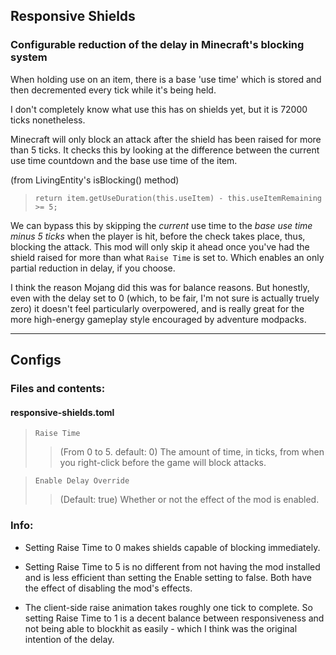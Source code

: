 ## Responsive Shields
### Configurable reduction of the delay in Minecraft's blocking system

When holding use on an item, there is a base 'use time' which is stored and then decremented every tick while it's being held.

I don't completely know what use this has on shields yet, but it is 72000 ticks nonetheless.

Minecraft will only block an attack after the shield has been raised for more than 5 ticks.
It checks this by looking at the difference between the current use time countdown and the base use time of the item.

(from LivingEntity's isBlocking() method)

> `return item.getUseDuration(this.useItem) - this.useItemRemaining >= 5;`

We can bypass this by skipping the *current* use time to the *base use time minus 5 ticks* when the player is hit, before the check takes place, thus, blocking the attack.
This mod will only skip it ahead once you've had the shield raised for more than what `Raise Time` is set to. Which enables an only partial reduction in delay, if you choose.

I think the reason Mojang did this was for balance reasons. But honestly, even with the delay set to 0 (which, to be fair, I'm not sure is actually truely zero) it doesn't feel particularly overpowered, and is really great for the more high-energy gameplay style encouraged by adventure modpacks.

----------
## Configs
### Files and contents:
#### responsive-shields.toml

>`Raise Time`
>> (From 0 to 5. default: 0) The amount of time, in ticks, from when you right-click before the game will block attacks.

>`Enable Delay Override`
>> (Default: true) Whether or not the effect of the mod is enabled.


### Info:
- Setting Raise Time to 0 makes shields capable of blocking immediately.


- Setting Raise Time to 5 is no different from not having the mod installed and is less efficient than setting the Enable setting to false. Both have the effect of disabling the mod's effects.


- The client-side raise animation takes roughly one tick to complete. So setting Raise Time to 1 is a decent balance between responsiveness and not being able to blockhit as easily - which I think was the original intention of the delay.